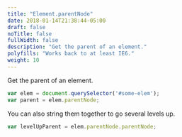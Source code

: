 ```yaml
---
title: "Element.parentNode"
date: 2018-01-14T21:38:44-05:00
draft: false
noTitle: false
fullWidth: false
description: "Get the parent of an element."
polyfills: "Works back to at least IE6."
weight: 10
---
```


Get the parent of an element.

```javascript
var elem = document.querySelector('#some-elem');
var parent = elem.parentNode;
```

You can also string them together to go several levels up.

```javascript
var levelUpParent = elem.parentNode.parentNode;
```